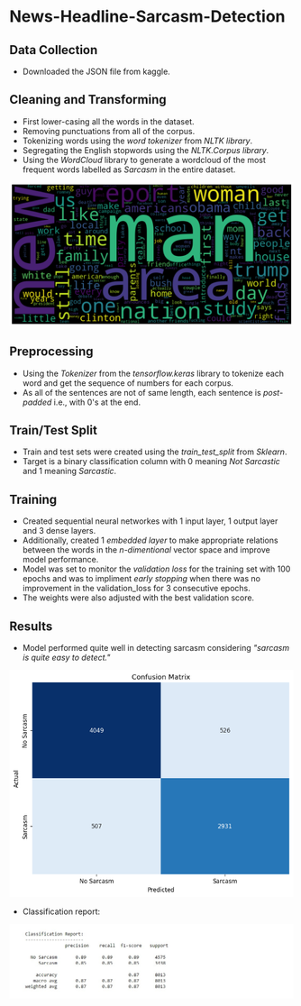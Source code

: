 # News-Headline-Sarcasm-Detection

## Data Collection
- Downloaded the JSON file from kaggle.


## Cleaning and Transforming
- First lower-casing all the words in the dataset.
- Removing punctuations from all of the corpus.
- Tokenizing words using the *word tokenizer* from *NLTK library*.
- Segregating the English stopwords using the *NLTK.Corpus library*.
- Using the *WordCloud* library to generate a wordcloud of the most frequent words labelled as *Sarcasm* in the entire dataset.


![](https://github.com/AnandBallure/News-Headline-Sarcasm-Detection/blob/main/wordcloud.png)



## Preprocessing
- Using the *Tokenizer* from the *tensorflow.keras* library to tokenize each word and get the sequence of numbers for each corpus.
- As all of the sentences are not of same length, each sentence is *post-padded* i.e., with 0's at the end.



## Train/Test Split
- Train and test sets were created using the *train_test_split* from *Sklearn*.
- Target is a binary classification column with 0 meaning *Not Sarcastic* and 1 meaning *Sarcastic*.



## Training 
- Created sequential neural networkes with 1 input layer, 1 output layer and 3 dense layers.
- Additionally, created 1 *embedded layer* to make appropriate relations between the words in the *n-dimentional* vector space and improve model performance.
- Model was set to monitor the *validation loss* for the training set with 100 epochs and was to impliment *early stopping* when there was no improvement in the validation_loss for 3 consecutive epochs. 
- The weights were also adjusted with the best validation score.



## Results
- Model performed quite well in detecting sarcasm considering *"sarcasm is quite easy to detect."*


![](https://github.com/AnandBallure/News-Headline-Sarcasm-Detection/blob/main/sarcasm-cmx.png)

- Classification report: 

![](https://github.com/AnandBallure/News-Headline-Sarcasm-Detection/blob/main/clr.jpg)
